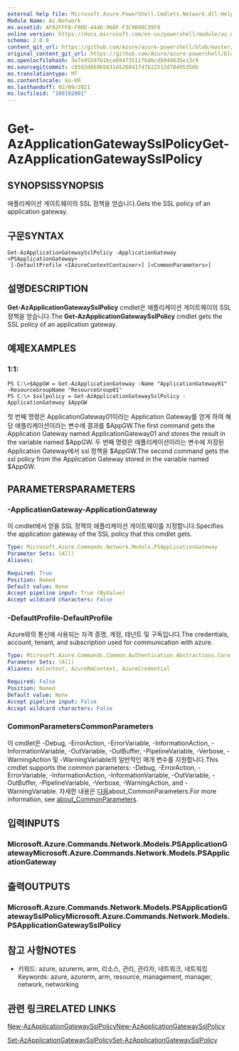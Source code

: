 ```yaml
---
external help file: Microsoft.Azure.PowerShell.Cmdlets.Network.dll-Help.xml
Module Name: Az.Network
ms.assetid: AF02FFF8-F00D-4446-968F-F3C9008C39F0
online version: https://docs.microsoft.com/en-us/powershell/module/az.network/get-azapplicationgatewaysslpolicy
schema: 2.0.0
content_git_url: https://github.com/Azure/azure-powershell/blob/master/src/Network/Network/help/Get-AzApplicationGatewaySslPolicy.md
original_content_git_url: https://github.com/Azure/azure-powershell/blob/master/src/Network/Network/help/Get-AzApplicationGatewaySslPolicy.md
ms.openlocfilehash: 3e7e9559761bce69473511fbd6cdb94d635e13c9
ms.sourcegitcommit: c05d3d669b5631e526841f47b22513d78495350b
ms.translationtype: MT
ms.contentlocale: ko-KR
ms.lasthandoff: 02/09/2021
ms.locfileid: "100192001"
---
```

# <span data-ttu-id="5942f-101">Get-AzApplicationGatewaySslPolicy</span><span class="sxs-lookup"><span data-stu-id="5942f-101">Get-AzApplicationGatewaySslPolicy</span></span>

## <span data-ttu-id="5942f-102">SYNOPSIS</span><span class="sxs-lookup"><span data-stu-id="5942f-102">SYNOPSIS</span></span>
<span data-ttu-id="5942f-103">애플리케이션 게이트웨이의 SSL 정책을 얻습니다.</span><span class="sxs-lookup"><span data-stu-id="5942f-103">Gets the SSL policy of an application gateway.</span></span>

## <span data-ttu-id="5942f-104">구문</span><span class="sxs-lookup"><span data-stu-id="5942f-104">SYNTAX</span></span>

```
Get-AzApplicationGatewaySslPolicy -ApplicationGateway <PSApplicationGateway>
 [-DefaultProfile <IAzureContextContainer>] [<CommonParameters>]
```

## <span data-ttu-id="5942f-105">설명</span><span class="sxs-lookup"><span data-stu-id="5942f-105">DESCRIPTION</span></span>
<span data-ttu-id="5942f-106">**Get-AzApplicationGatewaySslPolicy** cmdlet은 애플리케이션 게이트웨이의 SSL 정책을 얻습니다.</span><span class="sxs-lookup"><span data-stu-id="5942f-106">The **Get-AzApplicationGatewaySslPolicy** cmdlet gets the SSL policy of an application gateway.</span></span>

## <span data-ttu-id="5942f-107">예제</span><span class="sxs-lookup"><span data-stu-id="5942f-107">EXAMPLES</span></span>

### <span data-ttu-id="5942f-108">1:</span><span class="sxs-lookup"><span data-stu-id="5942f-108">1:</span></span>
```
PS C:\>$AppGW = Get-AzApplicationGateway -Name "ApplicationGateway01" -ResourceGroupName "ResourceGroup01"
PS C:\> $sslpolicy = Get-AzApplicationGatewaySslPolicy -ApplicationGateway $AppGW
```

<span data-ttu-id="5942f-109">첫 번째 명령은 ApplicationGateway01이라는 Application Gateway를 얻게 하여 해당 애플리케이션이라는 변수에 결과를 $AppGW.</span><span class="sxs-lookup"><span data-stu-id="5942f-109">The first command gets the Application Gateway named ApplicationGateway01 and stores the result in the variable named $AppGW.</span></span>
<span data-ttu-id="5942f-110">두 번째 명령은 애플리케이션이라는 변수에 저장된 Application Gateway에서 ssl 정책을 $AppGW.</span><span class="sxs-lookup"><span data-stu-id="5942f-110">The second command gets the ssl policy from the Application Gateway stored in the variable named $AppGW.</span></span>

## <span data-ttu-id="5942f-111">PARAMETERS</span><span class="sxs-lookup"><span data-stu-id="5942f-111">PARAMETERS</span></span>

### <span data-ttu-id="5942f-112">-ApplicationGateway</span><span class="sxs-lookup"><span data-stu-id="5942f-112">-ApplicationGateway</span></span>
<span data-ttu-id="5942f-113">이 cmdlet에서 얻을 SSL 정책의 애플리케이션 게이트웨이를 지정합니다.</span><span class="sxs-lookup"><span data-stu-id="5942f-113">Specifies the application gateway of the SSL policy that this cmdlet gets.</span></span>

```yaml
Type: Microsoft.Azure.Commands.Network.Models.PSApplicationGateway
Parameter Sets: (All)
Aliases:

Required: True
Position: Named
Default value: None
Accept pipeline input: True (ByValue)
Accept wildcard characters: False
```

### <span data-ttu-id="5942f-114">-DefaultProfile</span><span class="sxs-lookup"><span data-stu-id="5942f-114">-DefaultProfile</span></span>
<span data-ttu-id="5942f-115">Azure와의 통신에 사용되는 자격 증명, 계정, 테넌트 및 구독입니다.</span><span class="sxs-lookup"><span data-stu-id="5942f-115">The credentials, account, tenant, and subscription used for communication with azure.</span></span>

```yaml
Type: Microsoft.Azure.Commands.Common.Authentication.Abstractions.Core.IAzureContextContainer
Parameter Sets: (All)
Aliases: AzContext, AzureRmContext, AzureCredential

Required: False
Position: Named
Default value: None
Accept pipeline input: False
Accept wildcard characters: False
```

### <span data-ttu-id="5942f-116">CommonParameters</span><span class="sxs-lookup"><span data-stu-id="5942f-116">CommonParameters</span></span>
<span data-ttu-id="5942f-117">이 cmdlet은 -Debug, -ErrorAction, -ErrorVariable, -InformationAction, -InformationVariable, -OutVariable, -OutBuffer, -PipelineVariable, -Verbose, -WarningAction 및 -WarningVariable의 일반적인 매개 변수를 지원합니다.</span><span class="sxs-lookup"><span data-stu-id="5942f-117">This cmdlet supports the common parameters: -Debug, -ErrorAction, -ErrorVariable, -InformationAction, -InformationVariable, -OutVariable, -OutBuffer, -PipelineVariable, -Verbose, -WarningAction, and -WarningVariable.</span></span> <span data-ttu-id="5942f-118">자세한 내용은 [다음](http://go.microsoft.com/fwlink/?LinkID=113216)about_CommonParameters.</span><span class="sxs-lookup"><span data-stu-id="5942f-118">For more information, see [about_CommonParameters](http://go.microsoft.com/fwlink/?LinkID=113216).</span></span>

## <span data-ttu-id="5942f-119">입력</span><span class="sxs-lookup"><span data-stu-id="5942f-119">INPUTS</span></span>

### <span data-ttu-id="5942f-120">Microsoft.Azure.Commands.Network.Models.PSApplicationGateway</span><span class="sxs-lookup"><span data-stu-id="5942f-120">Microsoft.Azure.Commands.Network.Models.PSApplicationGateway</span></span>

## <span data-ttu-id="5942f-121">출력</span><span class="sxs-lookup"><span data-stu-id="5942f-121">OUTPUTS</span></span>

### <span data-ttu-id="5942f-122">Microsoft.Azure.Commands.Network.Models.PSApplicationGatewaySslPolicy</span><span class="sxs-lookup"><span data-stu-id="5942f-122">Microsoft.Azure.Commands.Network.Models.PSApplicationGatewaySslPolicy</span></span>

## <span data-ttu-id="5942f-123">참고 사항</span><span class="sxs-lookup"><span data-stu-id="5942f-123">NOTES</span></span>
* <span data-ttu-id="5942f-124">키워드: azure, azurerm, arm, 리소스, 관리, 관리자, 네트워크, 네트워킹</span><span class="sxs-lookup"><span data-stu-id="5942f-124">Keywords: azure, azurerm, arm, resource, management, manager, network, networking</span></span>

## <span data-ttu-id="5942f-125">관련 링크</span><span class="sxs-lookup"><span data-stu-id="5942f-125">RELATED LINKS</span></span>

[<span data-ttu-id="5942f-126">New-AzApplicationGatewaySslPolicy</span><span class="sxs-lookup"><span data-stu-id="5942f-126">New-AzApplicationGatewaySslPolicy</span></span>](./New-AzApplicationGatewaySslPolicy.md)

[<span data-ttu-id="5942f-127">Set-AzApplicationGatewaySslPolicy</span><span class="sxs-lookup"><span data-stu-id="5942f-127">Set-AzApplicationGatewaySslPolicy</span></span>](./Set-AzApplicationGatewaySslPolicy.md)


